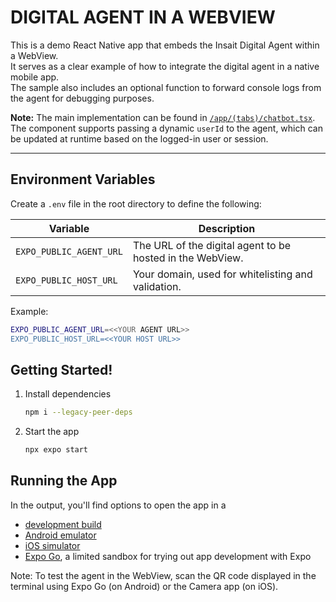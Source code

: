 # DIGITAL AGENT IN A WEBVIEW

This is a demo React Native app that embeds the Insait Digital Agent within a WebView.  
It serves as a clear example of how to integrate the digital agent in a native mobile app.  
The sample also includes an optional function to forward console logs from the agent for debugging purposes.

**Note:** The main implementation can be found in [`/app/(tabs)/chatbot.tsx`](<./app/(tabs)/chatbot.tsx>).  
The component supports passing a dynamic `userId` to the agent, which can be updated at runtime based on the logged-in user or session.

---

## Environment Variables

Create a `.env` file in the root directory to define the following:

| Variable                | Description                                               |
| ----------------------- | --------------------------------------------------------- |
| `EXPO_PUBLIC_AGENT_URL` | The URL of the digital agent to be hosted in the WebView. |
| `EXPO_PUBLIC_HOST_URL`  | Your domain, used for whitelisting and validation.        |

Example:

```bash
EXPO_PUBLIC_AGENT_URL=<<YOUR AGENT URL>>
EXPO_PUBLIC_HOST_URL=<<YOUR HOST URL>>
```

## Getting Started!

1. Install dependencies

   ```bash
   npm i --legacy-peer-deps
   ```

2. Start the app

   ```bash
   npx expo start
   ```

## Running the App

In the output, you'll find options to open the app in a

- [development build](https://docs.expo.dev/develop/development-builds/introduction/)
- [Android emulator](https://docs.expo.dev/workflow/android-studio-emulator/)
- [iOS simulator](https://docs.expo.dev/workflow/ios-simulator/)
- [Expo Go](https://expo.dev/go), a limited sandbox for trying out app development with Expo

Note: To test the agent in the WebView, scan the QR code displayed in the terminal using Expo Go (on Android) or the Camera app (on iOS).
